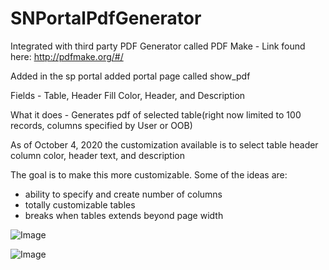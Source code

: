 # SNPortalPdfGenerator

Integrated with third party PDF Generator called PDF Make - Link found here: http://pdfmake.org/#/

Added in the sp portal added portal page called show_pdf

Fields - Table, Header Fill Color, Header, and Description

What it does - Generates pdf of selected table(right now limited to 100 records, columns specified by User or OOB)

As of October 4, 2020 the customization available is to select table header column color, header text, and description

The goal is to make this more customizable. Some of the ideas are:
 - ability to specify and create number of columns
 - totally customizable tables
 - breaks when tables extends beyond page width
 

![Image](https://user-images.githubusercontent.com/14989702/95036054-9c6c0100-067b-11eb-8492-46c84d29670a.png)

![Image](https://user-images.githubusercontent.com/14989702/95036629-59ab2880-067d-11eb-83fb-c1a75b076b2b.png)

